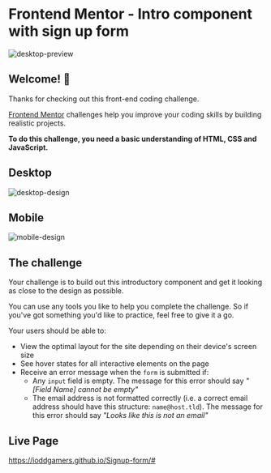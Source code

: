 # Frontend Mentor - Intro component with sign up form

![desktop-preview](https://github.com/ioddgamers/Signup-form/assets/25953991/d957dca9-9431-421f-b3a9-9cb3ceb49799)


## Welcome! 👋

Thanks for checking out this front-end coding challenge.

[Frontend Mentor](https://www.frontendmentor.io) challenges help you improve your coding skills by building realistic projects.

**To do this challenge, you need a basic understanding of HTML, CSS and JavaScript.**
## Desktop
![desktop-design](https://github.com/ioddgamers/Signup-form/assets/25953991/0cd1de06-1f75-4601-9716-1266723cba91)

## Mobile
![mobile-design](https://github.com/ioddgamers/Signup-form/assets/25953991/5fdb68ad-a8e4-4150-9e6f-3bebc962e1c8)


## The challenge

Your challenge is to build out this introductory component and get it looking as close to the design as possible.

You can use any tools you like to help you complete the challenge. So if you've got something you'd like to practice, feel free to give it a go.

Your users should be able to:

- View the optimal layout for the site depending on their device's screen size
- See hover states for all interactive elements on the page
- Receive an error message when the `form` is submitted if:
  - Any `input` field is empty. The message for this error should say *"[Field Name] cannot be empty"*
  - The email address is not formatted correctly (i.e. a correct email address should have this structure: `name@host.tld`). The message for this error should say *"Looks like this is not an email"*
 
## Live Page

https://ioddgamers.github.io/Signup-form/#
